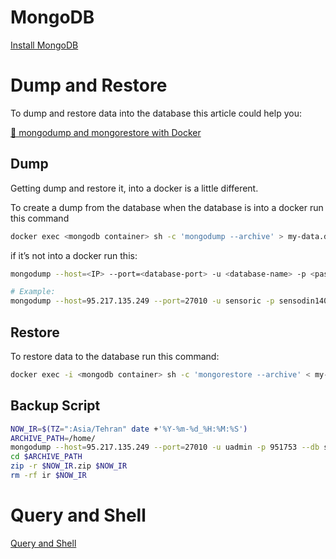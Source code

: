 # MongoDB

[Install MongoDB](MongoDB%202337663349b04f34ae625afeea531008/Install%20MongoDB%20717b5ee0470048199f100cfa123700b9.md)

# Dump and Restore

To dump and restore data into the database this article could help you:

[🐳 mongodump and mongorestore with Docker](https://dev.to/mkubdev/mongodump-and-mongorestore-with-docker-39m7)

## Dump

Getting dump and restore it, into a docker is a little different.

To create a dump from the database when the database is into a docker run this command

```bash
docker exec <mongodb container> sh -c 'mongodump --archive' > my-data.dump
```

if it’s not into a docker run this:

```bash
mongodump --host=<IP> --port=<database-port> -u <database-name> -p <password> --archive > my-data.dump

# Example:
mongodump --host=95.217.135.249 --port=27010 -u sensoric -p sensodin1401! --archive > my-data.dump

```

## Restore

To restore data to the database run this command:

```bash
docker exec -i <mongodb container> sh -c 'mongorestore --archive' < my-data.dump
```

## Backup Script

```bash
NOW_IR=$(TZ=":Asia/Tehran" date +'%Y-%m-%d_%H:%M:%S')
ARCHIVE_PATH=/home/
mongodump --host=95.217.135.249 --port=27010 -u uadmin -p 951753 --db sensorik --out $ARCHIVE_PATH/$NOW_IR
cd $ARCHIVE_PATH
zip -r $NOW_IR.zip $NOW_IR
rm -rf ir $NOW_IR
```

# Query and Shell

[Query and Shell](MongoDB%202337663349b04f34ae625afeea531008/Query%20and%20Shell%2049afff8ab59b4384ab600161d0eaef67.md)
